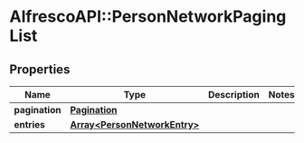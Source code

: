 # AlfrescoAPI::PersonNetworkPagingList

## Properties
Name | Type | Description | Notes
------------ | ------------- | ------------- | -------------
**pagination** | [**Pagination**](Pagination.md) |  | 
**entries** | [**Array&lt;PersonNetworkEntry&gt;**](PersonNetworkEntry.md) |  | 


